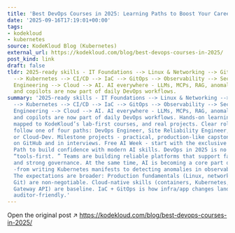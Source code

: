 ```yaml
---
title: 'Best DevOps Courses in 2025: Learning Paths to Boost Your Career'
date: '2025-09-16T17:19:01+00:00'
tags:
- kodekloud
- kubernetes
source: KodeKloud Blog (Kubernetes)
external_url: https://kodekloud.com/blog/best-devops-courses-in-2025/
post_kind: link
draft: false
tldr: 2025-ready skills - IT Foundations --> Linux & Networking --> Git --> Containers
  --> Kubernetes --> CI/CD --> IaC --> GitOps --> Observability --> Security --> Platform
  Engineering --> Cloud --> AI. AI everywhere - LLMs, MCPs, RAG, anomaly detection,
  and copilots are now part of daily DevOps workflows.
summary: '2025-ready skills - IT Foundations --> Linux & Networking --> Git --> Containers
  --> Kubernetes --> CI/CD --> IaC --> GitOps --> Observability --> Security --> Platform
  Engineering --> Cloud --> AI. AI everywhere - LLMs, MCPs, RAG, anomaly detection,
  and copilots are now part of daily DevOps workflows. Hands-on learning - every step
  mapped to KodeKloud’s lab-first courses, and real projects. Clear role tracks -
  follow one of four paths: DevOps Engineer, Site Reliability Engineer, Platform Engineer,
  or Cloud-Dev. Milestone projects - practical, production-like capstones to showcase
  on GitHub and in interviews. Free AI Week - start with the exclusive 5-Day AI Learning
  Path to build confidence with modern AI skills. DevOps in 2025 is no longer about
  “tools-first. ” Teams are building reliable platforms that support fast delivery
  and strong governance. At the same time, AI is becoming a core part of the workflow
  -from writing Kubernetes manifests to detecting anomalies in observability dashboards.
  The expectations are broader: Production fundamentals (Linux, networking, shell,
  Git) are non‑negotiable. Cloud-native skills (containers, Kubernetes, service meshes,
  Gateway API) are baseline. IaC + GitOps is how infra/app changes land in prod-repeatably,
  auditor‑friendly.'
---
```

Open the original post ↗ https://kodekloud.com/blog/best-devops-courses-in-2025/
